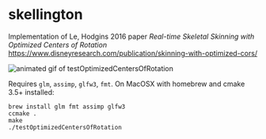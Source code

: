 # skellington
Implementation of Le, Hodgins 2016 paper *Real-time Skeletal Skinning with Optimized Centers of Rotation* https://www.disneyresearch.com/publication/skinning-with-optimized-cors/

![animated gif of testOptimizedCentersOfRotation](https://media.giphy.com/media/11m3RYQpBj0R5C/giphy.gif)

Requires `glm`, `assimp`, `glfw3`, `fmt`. On MacOSX with homebrew and cmake 3.5+ installed: 
```
brew install glm fmt assimp glfw3
ccmake .
make
./testOptimizedCentersOfRotation
```
